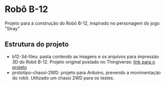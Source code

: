 # Robô B-12
Projeto para a construção do Robô B-12, inspirado no personagem do jogo "Stray"

## Estrutura do projeto
* b12-3d-files: pasta contendo as imagens e os arquivos para impressão 3D do Robô B-12. Projeto original postado no Thingiverse: [link para o projeto](https://www.thingiverse.com/thing:5439079)
* prototipo-chassi-2WD: projeto para Arduino, prevendo a movimentação do robô. Utilizado um chassi 2WD para os testes.
